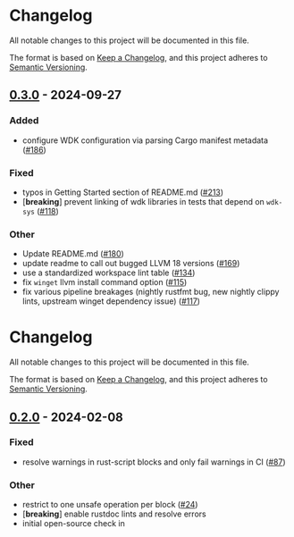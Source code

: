 # Changelog
All notable changes to this project will be documented in this file.

The format is based on [Keep a Changelog](https://keepachangelog.com/en/1.0.0/),
and this project adheres to [Semantic Versioning](https://semver.org/spec/v2.0.0.html).


## [0.3.0](https://github.com/microsoft/windows-drivers-rs/compare/wdk-panic-v0.2.0...wdk-panic-v0.3.0) - 2024-09-27

### Added

- configure WDK configuration via parsing Cargo manifest metadata ([#186](https://github.com/microsoft/windows-drivers-rs/pull/186))

### Fixed

- typos in Getting Started section of README.md ([#213](https://github.com/microsoft/windows-drivers-rs/pull/213))
- [**breaking**] prevent linking of wdk libraries in tests that depend on `wdk-sys` ([#118](https://github.com/microsoft/windows-drivers-rs/pull/118))

### Other

- Update README.md ([#180](https://github.com/microsoft/windows-drivers-rs/pull/180))
- update readme to call out bugged LLVM 18 versions  ([#169](https://github.com/microsoft/windows-drivers-rs/pull/169))
- use a standardized workspace lint table ([#134](https://github.com/microsoft/windows-drivers-rs/pull/134))
- fix `winget` llvm install command option ([#115](https://github.com/microsoft/windows-drivers-rs/pull/115))
- fix various pipeline breakages (nightly rustfmt bug, new nightly clippy lints, upstream winget dependency issue) ([#117](https://github.com/microsoft/windows-drivers-rs/pull/117))
# Changelog
All notable changes to this project will be documented in this file.

The format is based on [Keep a Changelog](https://keepachangelog.com/en/1.0.0/),
and this project adheres to [Semantic Versioning](https://semver.org/spec/v2.0.0.html).


## [0.2.0](https://github/microsoft/windows-drivers-rs/compare/wdk-panic-v0.1.0...wdk-panic-v0.2.0) - 2024-02-08

### Fixed
- resolve warnings in rust-script blocks and only fail warnings in CI ([#87](https://github/microsoft/windows-drivers-rs/pull/87))

### Other
- restrict to one unsafe operation per block ([#24](https://github/microsoft/windows-drivers-rs/pull/24))
- [**breaking**] enable rustdoc lints and resolve errors
- initial open-source check in
